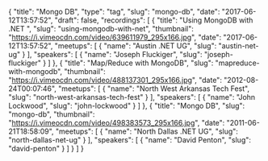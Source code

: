 {
  "title": "Mongo DB",
  "type": "tag",
  "slug": "mongo-db",
  "date": "2017-06-12T13:57:52",
  "draft": false,
  "recordings": [
    {
      "title": "Using MongoDB with .NET ",
      "slug": "using-mongodb-with-net",
      "thumbnail": "https://i.vimeocdn.com/video/639611979_295x166.jpg",
      "date": "2017-06-12T13:57:52",
      "meetups": [
        {
          "name": "Austin .NET UG",
          "slug": "austin-net-ug"
        }
      ],
      "speakers": [
        {
          "name": "Joseph Fluckiger",
          "slug": "joseph-fluckiger"
        }
      ]
    },
    {
      "title": "Map/Reduce with MongoDB",
      "slug": "mapreduce-with-mongodb",
      "thumbnail": "https://i.vimeocdn.com/video/488137301_295x166.jpg",
      "date": "2012-08-24T00:07:46",
      "meetups": [
        {
          "name": "North West Arkansas Tech Fest",
          "slug": "north-west-arkansas-tech-fest"
        }
      ],
      "speakers": [
        {
          "name": "John Lockwood",
          "slug": "john-lockwood"
        }
      ]
    },
    {
      "title": "Mongo DB",
      "slug": "mongo-db",
      "thumbnail": "https://i.vimeocdn.com/video/498383573_295x166.jpg",
      "date": "2011-06-21T18:58:09",
      "meetups": [
        {
          "name": "North Dallas .NET UG",
          "slug": "north-dallas-net-ug"
        }
      ],
      "speakers": [
        {
          "name": "David Penton",
          "slug": "david-penton"
        }
      ]
    }
  ]
}